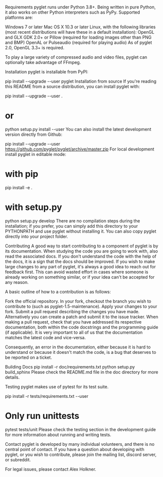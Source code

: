 Requirements
pyglet runs under Python 3.8+. Being written in pure Python, it also works on other Python interpreters such as PyPy. Supported platforms are:

Windows 7 or later
Mac OS X 10.3 or later
Linux, with the following libraries (most recent distributions will have these in a default installation):
OpenGL and GLX
GDK 2.0+ or Pillow (required for loading images other than PNG and BMP)
OpenAL or Pulseaudio (required for playing audio)
As of pyglet 2.0, OpenGL 3.3+ is required.

To play a large variety of compressed audio and video files, pyglet can optionally take advantage of FFmpeg.

Installation
pyglet is installable from PyPI:

pip install --upgrade --user pyglet
Installation from source
If you're reading this README from a source distribution, you can install pyglet with:

pip install --upgrade --user .
# or
python setup.py install --user
You can also install the latest development version directly from Github:

pip install --upgrade --user https://github.com/pyglet/pyglet/archive/master.zip
For local development install pyglet in editable mode:

# with pip
pip install -e .
# with setup.py
python setup.py develop
There are no compilation steps during the installation; if you prefer, you can simply add this directory to your PYTHONPATH and use pyglet without installing it. You can also copy pyglet directly into your project folder.

Contributing
A good way to start contributing to a component of pyglet is by its documentation. When studying the code you are going to work with, also read the associated docs. If you don't understand the code with the help of the docs, it is a sign that the docs should be improved. If you wish to make large changes to any part of pyglet, it's always a good idea to reach out for feedback first. This can avoid wasted effort in cases where someone is already working on something similar, or if your idea can't be accepted for any reason.

A basic outline of how to a contribution is as follows:

Fork the official repository.
In your fork, checkout the branch you wish to contribute to (such as pyglet-1.5-maintenance).
Apply your changes to your fork.
Submit a pull request describing the changes you have made.
Alternatively you can create a patch and submit it to the issue tracker.
When making a pull request, check that you have addressed its respective documentation, both within the code docstrings and the programming guide (if applicable). It is very important to all of us that the documentation matches the latest code and vice-versa.

Consequently, an error in the documentation, either because it is hard to understand or because it doesn't match the code, is a bug that deserves to be reported on a ticket.

Building Docs
pip install -r doc/requirements.txt
python setup.py build_sphinx
Please check the README.md file in the doc directory for more details.

Testing
pyglet makes use of pytest for its test suite.

pip install -r tests/requirements.txt --user
# Only run unittests
pytest tests/unit
Please check the testing section in the development guide for more information about running and writing tests.

Contact
pyglet is developed by many individual volunteers, and there is no central point of contact. If you have a question about developing with pyglet, or you wish to contribute, please join the mailing list, discord server, or subreddit.

For legal issues, please contact Alex Holkner.

